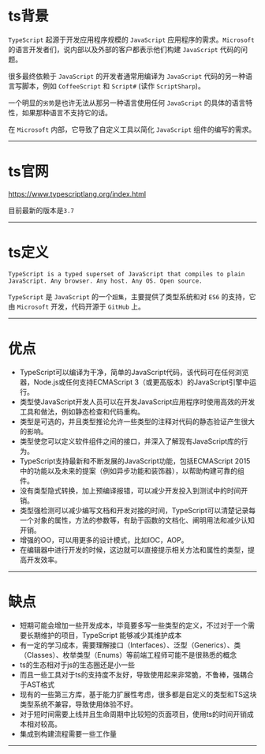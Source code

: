 # ts背景

`TypeScript` 起源于开发应用程序规模的 `JavaScript` 应用程序的需求。`Microsoft`的语言开发者们，说内部以及外部的客户都表示他们构建 `JavaScript` 代码的问题。

很多最终依赖于 `JavaScript` 的开发者通常用编译为 `JavaScript` 代码的另一种语言写脚本，例如 `CoffeeScript` 和 `Script#` (读作 `ScriptSharp`)。

一个明显的`劣势`是也许无法从那另一种语言使用任何 `JavaScript` 的具体的语言特性，如果那种语言不支持它的话。

在 `Microsoft` 内部，它导致了自定义工具以简化 `JavaScript` 组件的编写的需求。

---

# ts官网

https://www.typescriptlang.org/index.html

目前最新的版本是`3.7`

---

# ts定义

```text
TypeScript is a typed superset of JavaScript that compiles to plain JavaScript. Any browser. Any host. Any OS. Open source.
```

`TypeScript` 是 `JavaScript` 的一个`超集`，主要提供了类型系统和对 `ES6` 的支持，它由 `Microsoft` 开发，代码开源于 `GitHub` 上。

---

# 优点

- TypeScript可以编译为干净，简单的JavaScript代码，该代码可在任何浏览器，Node.js或任何支持ECMAScript 3（或更高版本）的JavaScript引擎中运行。
- 类型使JavaScript开发人员可以在开发JavaScript应用程序时使用高效的开发工具和做法，例如静态检查和代码重构。
- 类型是可选的，并且类型推论允许一些类型的注释对代码的静态验证产生很大的影响。
- 类型使您可以定义软件组件之间的接口，并深入了解现有JavaScript库的行为。
- TypeScript支持最新和不断发展的JavaScript功能，包括ECMAScript 2015中的功能以及未来的提案（例如异步功能和装饰器），以帮助构建可靠的组件。
- 没有类型隐式转换，加上预编译报错，可以减少开发投入到测试中的时间开销。
- 类型强检测可以减少编写文档和开发对接的时间，TypeScript可以清楚记录每一个对象的属性，方法的参数等，有助于函数的文档化、阐明用法和减少认知开销。
- 增强的OO，可以用更多的设计模式，比如IOC，AOP。
- 在编辑器中进行开发的时候，这边就可以直接提示相关方法和属性的类型，提高开发效率。

---

# 缺点

- 短期可能会增加一些开发成本，毕竟要多写一些类型的定义，不过对于一个需要长期维护的项目，TypeScript 能够减少其维护成本
- 有一定的学习成本，需要理解接口（Interfaces）、泛型（Generics）、类（Classes）、枚举类型（Enums）等前端工程师可能不是很熟悉的概念
- ts的生态相对于js的生态圈还是小一些
- 而且一些工具对于ts的支持度不友好，导致使用起来非常脆，不鲁棒，强耦合于AST格式
- 现有的一些第三方库，基于能力扩展性考虑，很多都是自定义的类型和TS这块类型系统不兼容，导致使用体验不好。
- 对于短时间需要上线并且生命周期中比较短的页面项目，使用ts的时间开销成本相对较高。
- 集成到构建流程需要一些工作量

---
